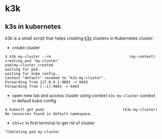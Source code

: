 k3k
===============

## k3s in kubernetes

k3k is a small script that helps creating [k3s](https://github.com/rancher/k3s) clusters in Kubernetes cluster:

* create cluster

```
$ k3k my-cluster --rm                                    (my-context)
creating pod 'my-cluster'
pod/my-cluster created
waiting for pod.
waiting for kube config..
Context "default" renamed to "k3s-my-cluster".
Forwarding from 127.0.0.1:9001 -> 6443
Forwarding from [::1]:9001 -> 6443
```

* open new tab and access cluster using context `k3s-my-cluster` context in default kube config

```
$ kubectl get pods                                    (k3s-my-cluster)
No resources found in default namespace.
```

* ctrl+c in first terminal to get rid of cluster

```
^Cdeleting pod my-cluster
```
